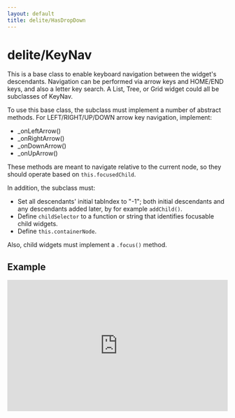 ```yaml
---
layout: default
title: delite/HasDropDown
---
```


# delite/KeyNav

This is a base class to enable keyboard navigation between the widget's descendants.
Navigation can be performed via arrow keys and HOME/END keys, and also a letter key search.
A List, Tree, or Grid widget could all be subclasses of KeyNav.

To use this base class, the subclass must implement a number of abstract methods.  For LEFT/RIGHT/UP/DOWN arrow key
navigation, implement:

* _onLeftArrow()
* _onRightArrow()
* _onDownArrow()
* _onUpArrow()

These methods are meant to navigate relative to the current node,
so they should operate based on `this.focusedChild`.

In addition, the subclass must:

- Set all descendants' initial tabIndex to "-1"; both initial descendants and any
descendants added later, by for example `addChild()`.
- Define `childSelector` to a function or string that identifies focusable child widgets.
- Define `this.containerNode`.

Also, child widgets must implement a `.focus()` method.

## Example

<iframe width="100%" height="300" src="http://jsfiddle.net/ibmjs/Lbvu2/embedded/" allowfullscreen="allowfullscreen" frameborder="0"></iframe>
